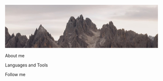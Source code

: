 ![Header](https://github.com/AlekseyVolovik/AlekseyVolovik/blob/main/assets/cover.png)

About me

Languages and Tools

Follow me